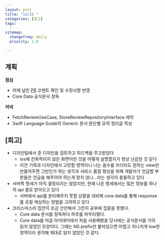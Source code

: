 ```yaml
---
layout: post
title: "12/25 "
categories: [회고]
tags: 
  - 
sitemap:
  changefreq: daily
  priority: 1.0

---
```


## 계획

**점심**

- 어제 날린 [PR](https://github.com/YAPP-Github/21st-ALL-Rounder-Team-1-iOS/pull/51) 코멘트 확인 및 수정사항 반영
- Core Data 공식문서 정독

**저녁**

- FetchReviewUseCase, StoreReviewRepositoryInterface 제작
- Swift Language Guide의 Generic 문서 문단별 요약 정리글 작성



## [회고]

- 디자인팀에서 준 디자인을 검토하고 피드백을 주고받았다
  - ios에 친화적이지 않은 화면이란 것을 어떻게 설명할지가 항상 난감한 것 같다
  - 이건 기획과 디자인에서 고민할 영역이니 나는 꼼수를 쓰더라도 원하는 view만 만들어주면 그만인가 하는 생각과
    서비스 품질 향상을 위해 개발자가 언급할 부분들은 언급을 해주어야 하는게 맞지 않나.. 라는 생각이 충돌하고 있다
- 서버쪽 명세가 아직 결정되지는 않았지만, 현재 나온 명세에서는 많은 정보를 하나의 api 콜로 받아오고 있다
  - 서버에서 api를 분리해주지 못할 상황을 대비해 core data를 통해 response를 로컬 캐싱하는 방법을 고려하고 있다
- 크리스마스라 집안이 조금 산만해서 그런지 공부에 집중을 못했다.
  - Core data 문서를 정독하다 하루를 마무리했다.
  - Core data를 야곰 아카데미에서 처음 사용해봤을 당시에는 공식문서를 거의 읽지 않았던 모양이다. 
    그때는 NS prefix만 붙어있으면 어렵고 지나치게 low한 영역이라 생각해 제대로 읽지 않았던 것 같다.